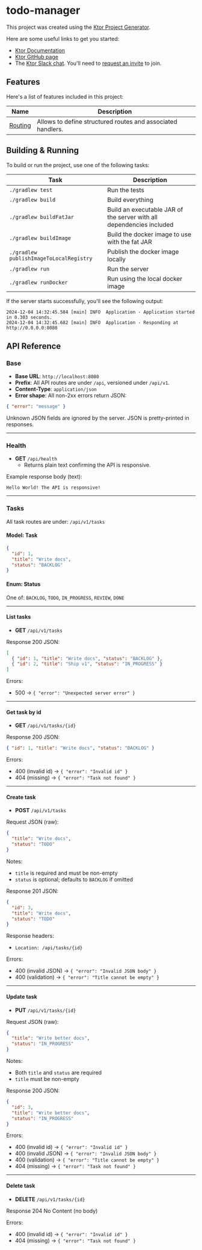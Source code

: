 # todo-manager

This project was created using the [Ktor Project Generator](https://start.ktor.io).

Here are some useful links to get you started:

- [Ktor Documentation](https://ktor.io/docs/home.html)
- [Ktor GitHub page](https://github.com/ktorio/ktor)
- The [Ktor Slack chat](https://app.slack.com/client/T09229ZC6/C0A974TJ9). You'll need
  to [request an invite](https://surveys.jetbrains.com/s3/kotlin-slack-sign-up) to join.

## Features

Here's a list of features included in this project:

| Name                                               | Description                                                 |
|----------------------------------------------------|-------------------------------------------------------------|
| [Routing](https://start.ktor.io/p/routing-default) | Allows to define structured routes and associated handlers. |

## Building & Running

To build or run the project, use one of the following tasks:

| Task                                    | Description                                                          |
|-----------------------------------------|----------------------------------------------------------------------|
| `./gradlew test`                        | Run the tests                                                        |
| `./gradlew build`                       | Build everything                                                     |
| `./gradlew buildFatJar`                 | Build an executable JAR of the server with all dependencies included |
| `./gradlew buildImage`                  | Build the docker image to use with the fat JAR                       |
| `./gradlew publishImageToLocalRegistry` | Publish the docker image locally                                     |
| `./gradlew run`                         | Run the server                                                       |
| `./gradlew runDocker`                   | Run using the local docker image                                     |

If the server starts successfully, you'll see the following output:

```
2024-12-04 14:32:45.584 [main] INFO  Application - Application started in 0.303 seconds.
2024-12-04 14:32:45.682 [main] INFO  Application - Responding at http://0.0.0.0:8080
```


## API Reference

### Base

- **Base URL**: `http://localhost:8080`
- **Prefix**: All API routes are under `/api`, versioned under `/api/v1`.
- **Content-Type**: `application/json`
- **Error shape**: All non-2xx errors return JSON:

```json
{ "error": "message" }
```

Unknown JSON fields are ignored by the server. JSON is pretty-printed in responses.

---

### Health

- **GET** `/api/health`
  - Returns plain text confirming the API is responsive.

Example response body (text):

```
Hello World! The API is responsive!
```

---

### Tasks

All task routes are under: `/api/v1/tasks`

#### Model: Task

```json
{
  "id": 1,
  "title": "Write docs",
  "status": "BACKLOG"
}
```

#### Enum: Status

One of: `BACKLOG`, `TODO`, `IN_PROGRESS`, `REVIEW`, `DONE`

---

#### List tasks

- **GET** `/api/v1/tasks`

Response 200 JSON:

```json
[
  { "id": 1, "title": "Write docs", "status": "BACKLOG" },
  { "id": 2, "title": "Ship v1", "status": "IN_PROGRESS" }
]
```

Errors:
- 500 → `{ "error": "Unexpected server error" }`

---

#### Get task by id

- **GET** `/api/v1/tasks/{id}`

Response 200 JSON:

```json
{ "id": 1, "title": "Write docs", "status": "BACKLOG" }
```

Errors:
- 400 (invalid id) → `{ "error": "Invalid id" }`
- 404 (missing) → `{ "error": "Task not found" }`

---

#### Create task

- **POST** `/api/v1/tasks`

Request JSON (raw):

```json
{
  "title": "Write docs",
  "status": "TODO"
}
```

Notes:
- `title` is required and must be non-empty
- `status` is optional; defaults to `BACKLOG` if omitted

Response 201 JSON:

```json
{
  "id": 3,
  "title": "Write docs",
  "status": "TODO"
}
```

Response headers:
- `Location: /api/tasks/{id}`

Errors:
- 400 (invalid JSON) → `{ "error": "Invalid JSON body" }`
- 400 (validation) → `{ "error": "Title cannot be empty" }`

---

#### Update task

- **PUT** `/api/v1/tasks/{id}`

Request JSON (raw):

```json
{
  "title": "Write better docs",
  "status": "IN_PROGRESS"
}
```

Notes:
- Both `title` and `status` are required
- `title` must be non-empty

Response 200 JSON:

```json
{
  "id": 3,
  "title": "Write better docs",
  "status": "IN_PROGRESS"
}
```

Errors:
- 400 (invalid id) → `{ "error": "Invalid id" }`
- 400 (invalid JSON) → `{ "error": "Invalid JSON body" }`
- 400 (validation) → `{ "error": "Title cannot be empty" }`
- 404 (missing) → `{ "error": "Task not found" }`

---

#### Delete task

- **DELETE** `/api/v1/tasks/{id}`

Response 204 No Content (no body)

Errors:
- 400 (invalid id) → `{ "error": "Invalid id" }`
- 404 (missing) → `{ "error": "Task not found" }`

